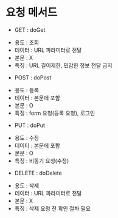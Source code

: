 # 요청 메서드
- GET		: doGet
 * 용도		: 조회
 * 데이터		: URL 파라미터로 전달
 * 본문		: X
 * 특징		: URL 길이제한, 민감한 정보 전달 금지
 
- POST		: doPost
 * 용도		: 등록
 * 데이터		: 본문에 포함
 * 본문		: O
 * 특징		: form 요청(등록 요청), 로그인
 
- PUT		: doPut
 * 용도		: 수정
 * 데이터		: 본문에 포함
 * 본문		: O
 * 특징		: 비동기 요청(수정)
 
- DELETE	: doDelete
 * 용도		: 삭제
 * 데이터		: URL 파라미터로 전달
 * 본문		: X
 * 특징		: 삭제 요청 전 확인 절차 필요